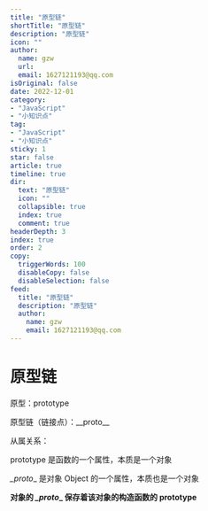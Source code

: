 ```yaml
---
title: "原型链"
shortTitle: "原型链"
description: "原型链"
icon: ""
author: 
  name: gzw
  url: 
  email: 1627121193@qq.com
isOriginal: false
date: 2022-12-01
category: 
- "JavaScript"
- "小知识点"
tag:
- "JavaScript"
- "小知识点"
sticky: 1
star: false
article: true
timeline: true
dir:
  text: "原型链"
  icon: ""
  collapsible: true
  index: true
  comment: true
headerDepth: 3
index: true
order: 2
copy:
  triggerWords: 100
  disableCopy: false
  disableSelection: false
feed:
  title: "原型链"
  description: "原型链"
  author:
    name: gzw
    email: 1627121193@qq.com
---
```



# 原型链


原型：prototype

原型链（链接点）：_\_proto__



从属关系：

prototype 是函数的一个属性，本质是一个对象

_\_proto__ 是对象 Object 的一个属性，本质也是一个对象



**对象的 _\_proto__ 保存着该对象的构造函数的 prototype**


